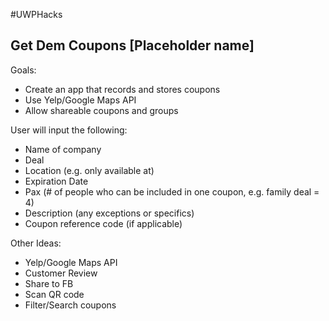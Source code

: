 #UWPHacks 
## Get Dem Coupons [Placeholder name]
Goals:
 - Create an app that records and stores coupons
 - Use Yelp/Google Maps API
 - Allow shareable coupons and groups

User will input the following:
- Name of company
- Deal
- Location (e.g. only available at)
- Expiration Date
- Pax (# of people who can be included in one coupon, e.g. family deal = 4)
- Description (any exceptions or specifics)
- Coupon reference code (if applicable)


Other Ideas:
- Yelp/Google Maps API
- Customer Review
- Share to FB
- Scan QR code
- Filter/Search coupons
